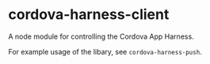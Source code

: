 # cordova-harness-client

A node module for controlling the Cordova App Harness.

For example usage of the libary, see `cordova-harness-push`.
